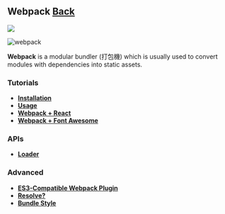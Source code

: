 ## Webpack [Back](./../Framework.md)

![](./what-is-webpack.png)

![webpack](https://aleen42.github.io/badges/src/webpack.svg)

**Webpack** is a modular bundler (打包機) which is usually used to convert modules with dependencies into static assets.

### Tutorials

- [**Installation**](./installation/installation.md)
- [**Usage**](./usage/usage.md)
- [**Webpack + React**](./webpack_and_react/webpack_and_react.md)
- [**Webpack + Font Awesome**](./webpack_and_fa/webpack_and_fa.md)

### APIs

- [**Loader**](./loader/loader.md)

### Advanced

- [**ES3-Compatible Webpack Plugin**](./es3_compatible_webpack_plugin/es3_compatible_webpack_plugin.md)
- [**Resolve?**](./resolve/resolve.md)
- [**Bundle Style**](./bundle_style/bundle_style.md)
